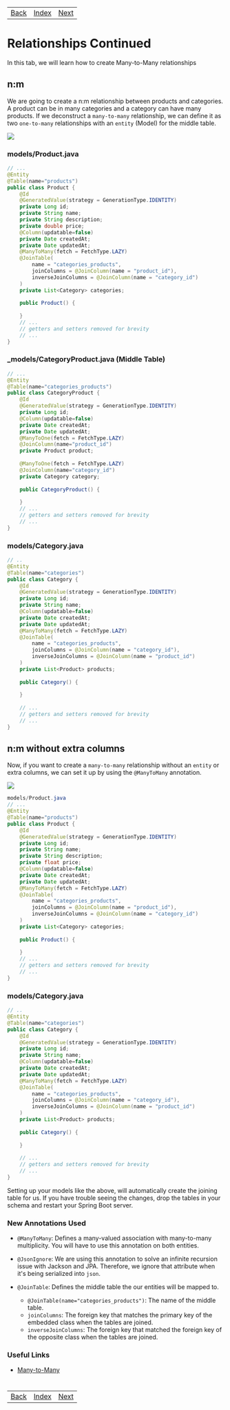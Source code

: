 <table width="100%">
    <tr>
        <td><a href="./006_Student_Roster_II.md">Back</a></td>
        <td><a href="../Index.md">Index</a></td>
        <td><a href="./008_Products.md">Next</a></td>
    </tr>
</table>

#

#   Relationships Continued
In this tab, we will learn how to create Many-to-Many relationships

##  __n:m__
We are going to create a n:m relationship between products and categories. A product can be in many categories and a category can have many products. If we deconstruct a `many-to-many` relationship, we can define it as two `one-to-many` relationships with an `entity` (Model) for the middle table.

<img src="./../../000_img/many-to-many2.png">

### __models/Product.java__
```java
// ...
@Entity
@Table(name="products")
public class Product {
    @Id
    @GeneratedValue(strategy = GenerationType.IDENTITY)
    private Long id;
    private String name;
    private String description;
    private double price;
    @Column(updatable=false)
    private Date createdAt;
    private Date updatedAt;
    @ManyToMany(fetch = FetchType.LAZY)
    @JoinTable(
        name = "categories_products", 
        joinColumns = @JoinColumn(name = "product_id"), 
        inverseJoinColumns = @JoinColumn(name = "category_id")
    )
    private List<Category> categories;
    
    public Product() {
        
    }
    // ...
    // getters and setters removed for brevity
    // ...
}
```
### ___models/CategoryProduct.java (Middle Table)__
```java
// ...
@Entity
@Table(name="categories_products")
public class CategoryProduct {
    @Id
    @GeneratedValue(strategy = GenerationType.IDENTITY)
    private Long id;
    @Column(updatable=false)
    private Date createdAt;
    private Date updatedAt;
    @ManyToOne(fetch = FetchType.LAZY)
    @JoinColumn(name="product_id")
    private Product product;
    
    @ManyToOne(fetch = FetchType.LAZY)
    @JoinColumn(name="category_id")
    private Category category;
    
    public CategoryProduct() {
        
    }
    // ...
    // getters and setters removed for brevity
    // ...
}
```
### __models/Category.java__
```java
// ..
@Entity
@Table(name="categories")
public class Category {
    @Id
    @GeneratedValue(strategy = GenerationType.IDENTITY)
    private Long id;
    private String name;
    @Column(updatable=false)
    private Date createdAt;
    private Date updatedAt;
    @ManyToMany(fetch = FetchType.LAZY)
    @JoinTable(
        name = "categories_products", 
        joinColumns = @JoinColumn(name = "category_id"), 
        inverseJoinColumns = @JoinColumn(name = "product_id")
    )     
    private List<Product> products;
    
    public Category() {
        
    }
    
    // ...
    // getters and setters removed for brevity
    // ...
}
```
##  __n:m without extra columns__
Now, if you want to create a `many-to-many` relationship without an `entity` or extra columns, we can set it up by using the `@ManyToMany` annotation.

<img src="./../../000_img/manytomany.png">

```java
models/Product.java
// ...
@Entity
@Table(name="products")
public class Product {
    @Id
    @GeneratedValue(strategy = GenerationType.IDENTITY)
    private Long id;
    private String name;
    private String description;
    private float price;
    @Column(updatable=false)
    private Date createdAt;
    private Date updatedAt;
    @ManyToMany(fetch = FetchType.LAZY)
    @JoinTable(
        name = "categories_products", 
        joinColumns = @JoinColumn(name = "product_id"), 
        inverseJoinColumns = @JoinColumn(name = "category_id")
    )
    private List<Category> categories;
    
    public Product() {
        
    }
    // ...
    // getters and setters removed for brevity
    // ...
}
```
### __models/Category.java__
```java
// ..
@Entity
@Table(name="categories")
public class Category {
    @Id
    @GeneratedValue(strategy = GenerationType.IDENTITY)
    private Long id;
    private String name;
    @Column(updatable=false)
    private Date createdAt;
    private Date updatedAt;
    @ManyToMany(fetch = FetchType.LAZY)
    @JoinTable(
        name = "categories_products", 
        joinColumns = @JoinColumn(name = "category_id"), 
        inverseJoinColumns = @JoinColumn(name = "product_id")
    )
    private List<Product> products;
    
    public Category() {
        
    }
    
    // ...
    // getters and setters removed for brevity
    // ...
}
```
Setting up your models like the above, will automatically create the joining table for us. If you have trouble seeing the changes, drop the tables in your schema and restart your Spring Boot server.

### __New Annotations Used__
*   `@ManyToMany`: Defines a many-valued association with many-to-many multiplicity. You will have to use this annotation on both entities.

*   `@JsonIgnore`: We are using this annotation to solve an infinite recursion issue with Jackson and JPA. Therefore, we ignore that attribute when it's being serialized into `json`.

*   `@JoinTable`: Defines the middle table the our entities will be mapped to.
    *   `@JoinTable(name="categories_products")`: The name of the middle table.
    *   `joinColumns`: The foreign key that matches the primary key of the embedded class when the tables are joined.
    *   `inverseJoinColumns`: The foreign key that matched the foreign key of the opposite class when the tables are joined.
### __Useful Links__
*   [Many-to-Many](http://www.objectdb.com/api/java/jpa/ManyToMany)


#

[]()
<table width="100%">
    <tr>
        <td><a href="./006_Student_Roster_II.md">Back</a></td>
        <td><a href="../Index.md">Index</a></td>
        <td><a href="./008_Products.md">Next</a></td>
    </tr>
</table>